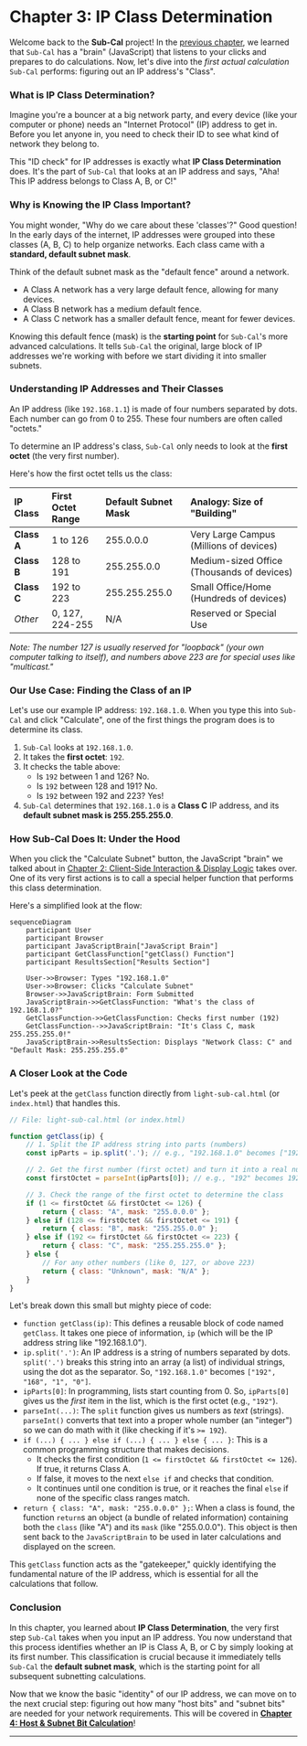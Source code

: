 # Chapter 3: IP Class Determination

Welcome back to the **Sub-Cal** project! In the [previous chapter](02_client_side_interaction___display_logic_.md), we learned that `Sub-Cal` has a "brain" (JavaScript) that listens to your clicks and prepares to do calculations. Now, let's dive into the *first actual calculation* `Sub-Cal` performs: figuring out an IP address's "Class".

### What is IP Class Determination?

Imagine you're a bouncer at a big network party, and every device (like your computer or phone) needs an "Internet Protocol" (IP) address to get in. Before you let anyone in, you need to check their ID to see what kind of network they belong to.

This "ID check" for IP addresses is exactly what **IP Class Determination** does. It's the part of `Sub-Cal` that looks at an IP address and says, "Aha! This IP address belongs to Class A, B, or C!"

### Why is Knowing the IP Class Important?

You might wonder, "Why do we care about these 'classes'?" Good question! In the early days of the internet, IP addresses were grouped into these classes (A, B, C) to help organize networks. Each class came with a **standard, default subnet mask**.

Think of the default subnet mask as the "default fence" around a network.
*   A Class A network has a very large default fence, allowing for many devices.
*   A Class B network has a medium default fence.
*   A Class C network has a smaller default fence, meant for fewer devices.

Knowing this default fence (mask) is the **starting point** for `Sub-Cal`'s more advanced calculations. It tells `Sub-Cal` the original, large block of IP addresses we're working with before we start dividing it into smaller subnets.

### Understanding IP Addresses and Their Classes

An IP address (like `192.168.1.1`) is made of four numbers separated by dots. Each number can go from 0 to 255. These four numbers are often called "octets."

To determine an IP address's class, `Sub-Cal` only needs to look at the **first octet** (the very first number).

Here's how the first octet tells us the class:

| IP Class | First Octet Range | Default Subnet Mask | Analogy: Size of "Building" |
| :------- | :---------------- | :------------------ | :-------------------------- |
| **Class A** | 1 to 126          | 255.0.0.0           | Very Large Campus (Millions of devices) |
| **Class B** | 128 to 191        | 255.255.0.0         | Medium-sized Office (Thousands of devices) |
| **Class C** | 192 to 223        | 255.255.255.0       | Small Office/Home (Hundreds of devices) |
| *Other* | 0, 127, 224-255    | N/A                 | Reserved or Special Use     |

*Note: The number 127 is usually reserved for "loopback" (your own computer talking to itself), and numbers above 223 are for special uses like "multicast."*

### Our Use Case: Finding the Class of an IP

Let's use our example IP address: `192.168.1.0`. When you type this into `Sub-Cal` and click "Calculate", one of the first things the program does is to determine its class.

1.  `Sub-Cal` looks at `192.168.1.0`.
2.  It takes the **first octet**: `192`.
3.  It checks the table above:
    *   Is `192` between 1 and 126? No.
    *   Is `192` between 128 and 191? No.
    *   Is `192` between 192 and 223? Yes!
4.  `Sub-Cal` determines that `192.168.1.0` is a **Class C** IP address, and its **default subnet mask is 255.255.255.0**.

### How Sub-Cal Does It: Under the Hood

When you click the "Calculate Subnet" button, the JavaScript "brain" we talked about in [Chapter 2: Client-Side Interaction & Display Logic](02_client_side_interaction___display_logic_.md) takes over. One of its very first actions is to call a special helper function that performs this class determination.

Here's a simplified look at the flow:

```mermaid
sequenceDiagram
    participant User
    participant Browser
    participant JavaScriptBrain["JavaScript Brain"]
    participant GetClassFunction["getClass() Function"]
    participant ResultsSection["Results Section"]

    User->>Browser: Types "192.168.1.0"
    User->>Browser: Clicks "Calculate Subnet"
    Browser->>JavaScriptBrain: Form Submitted
    JavaScriptBrain->>GetClassFunction: "What's the class of 192.168.1.0?"
    GetClassFunction->>GetClassFunction: Checks first number (192)
    GetClassFunction-->>JavaScriptBrain: "It's Class C, mask 255.255.255.0!"
    JavaScriptBrain->>ResultsSection: Displays "Network Class: C" and "Default Mask: 255.255.255.0"
```

### A Closer Look at the Code

Let's peek at the `getClass` function directly from `light-sub-cal.html` (or `index.html`) that handles this.

```javascript
// File: light-sub-cal.html (or index.html)

function getClass(ip) {
    // 1. Split the IP address string into parts (numbers)
    const ipParts = ip.split('.'); // e.g., "192.168.1.0" becomes ["192", "168", "1", "0"]

    // 2. Get the first number (first octet) and turn it into a real number
    const firstOctet = parseInt(ipParts[0]); // e.g., "192" becomes 192

    // 3. Check the range of the first octet to determine the class
    if (1 <= firstOctet && firstOctet <= 126) {
        return { class: "A", mask: "255.0.0.0" };
    } else if (128 <= firstOctet && firstOctet <= 191) {
        return { class: "B", mask: "255.255.0.0" };
    } else if (192 <= firstOctet && firstOctet <= 223) {
        return { class: "C", mask: "255.255.255.0" };
    } else {
        // For any other numbers (like 0, 127, or above 223)
        return { class: "Unknown", mask: "N/A" };
    }
}
```

Let's break down this small but mighty piece of code:

*   `function getClass(ip)`: This defines a reusable block of code named `getClass`. It takes one piece of information, `ip` (which will be the IP address string like "192.168.1.0").
*   `ip.split('.')`: An IP address is a string of numbers separated by dots. `split('.')` breaks this string into an array (a list) of individual strings, using the dot as the separator. So, `"192.168.1.0"` becomes `["192", "168", "1", "0"]`.
*   `ipParts[0]`: In programming, lists start counting from 0. So, `ipParts[0]` gives us the *first* item in the list, which is the first octet (e.g., `"192"`).
*   `parseInt(...)`: The `split` function gives us numbers as *text* (strings). `parseInt()` converts that text into a proper whole number (an "integer") so we can do math with it (like checking if it's `>= 192`).
*   `if (...) { ... } else if (...) { ... } else { ... }`: This is a common programming structure that makes decisions.
    *   It checks the first condition (`1 <= firstOctet && firstOctet <= 126`). If true, it returns Class A.
    *   If false, it moves to the next `else if` and checks that condition.
    *   It continues until one condition is true, or it reaches the final `else` if none of the specific class ranges match.
*   `return { class: "A", mask: "255.0.0.0" };`: When a class is found, the function `return`s an object (a bundle of related information) containing both the `class` (like "A") and its `mask` (like "255.0.0.0"). This object is then sent back to the `JavaScriptBrain` to be used in later calculations and displayed on the screen.

This `getClass` function acts as the "gatekeeper," quickly identifying the fundamental nature of the IP address, which is essential for all the calculations that follow.

### Conclusion

In this chapter, you learned about **IP Class Determination**, the very first step `Sub-Cal` takes when you input an IP address. You now understand that this process identifies whether an IP is Class A, B, or C by simply looking at its first number. This classification is crucial because it immediately tells `Sub-Cal` the **default subnet mask**, which is the starting point for all subsequent subnetting calculations.

Now that we know the basic "identity" of our IP address, we can move on to the next crucial step: figuring out how many "host bits" and "subnet bits" are needed for your network requirements. This will be covered in **[Chapter 4: Host & Subnet Bit Calculation](04_host___subnet_bit_calculation_.md)**!

---

